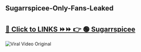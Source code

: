 
 ## Sugarrspicee-Only-Fans-Leaked

# <h2><a href="https://clipsfans.com/Sugarrspicee&ref=git">🔗 Click to LINKS ⏩⏩ 👉 🟢 Sugarrspicee </a></h2>

<a href="https://clipsfans.com/Sugarrspicee&ref=git" rel="nofollow" data-target="animated-image.originalLink"><img src="https://i.ibb.co.com/xMMVF88/686577567.gif" alt="Viral Video Original" style="max-width: 100%; display: inline-block;" data-target="animated-image.originalImage"></a>
